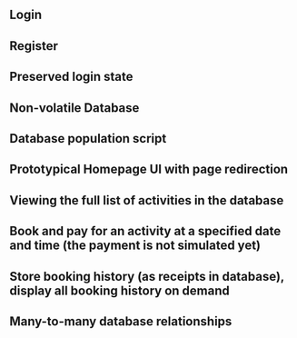 ## Login

## Register

## Preserved login state

## Non-volatile Database

## Database population script

## Prototypical Homepage UI with page redirection

## Viewing the full list of activities in the database

## Book and pay for an activity at a specified date and time (the payment is not simulated yet)

## Store booking history (as receipts in database), display all booking history on demand

## Many-to-many database relationships
